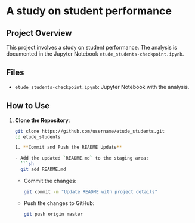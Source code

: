 # A study on student performance

## Project Overview
This project involves a study on student performance. The analysis is documented in the Jupyter Notebook `etude_students-checkpoint.ipynb`.

## Files
- `etude_students-checkpoint.ipynb`: Jupyter Notebook with the analysis.

## How to Use
1. **Clone the Repository**:
   ```sh
   git clone https://github.com/username/etude_students.git
   cd etude_students

   1. **Commit and Push the README Update**

   - Add the updated `README.md` to the staging area:
     ```sh
     git add README.md
     ```
   - Commit the changes:
     ```sh
     git commit -m "Update README with project details"
     ```
   - Push the changes to GitHub:
     ```sh
     git push origin master
     ```
